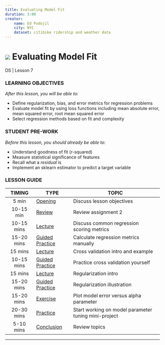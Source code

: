 ```yaml
---
title: Evaluating Model Fit
duration: 3:00
creator:
    name: Ed Podojil
    city: NYC
    dataset: citibike ridership and weather data
---
```


# ![](https://ga-dash.s3.amazonaws.com/production/assets/logo-9f88ae6c9c3871690e33280fcf557f33.png) Evaluating Model Fit
DS | Lesson 7

### LEARNING OBJECTIVES
*After this lesson, you will be able to:*

- Define regularization, bias, and error metrics for regression problems
- Evaluate model fit by using loss functions including mean absolute error, mean squared error, root mean squared error
- Select regression methods based on fit and complexity

### STUDENT PRE-WORK
*Before this lesson, you should already be able to:*

- Understand goodness of fit (r-squared)
- Measure statistical significance of features
- Recall what a _residual_ is
- Implement an sklearn estimator to predict a target variable


### LESSON GUIDE
| TIMING  | TYPE  | TOPIC  |
|:-:|---|---|
| 5 min  | [Opening](#opening)  | Discuss lesson objectives  |
| 10-15 min  | [Review](#review1)  | Review assignment 2  |
| 10-15 mins  | [Lecture](#lecture1)  | Discuss common regression scoring metrics |
| 15-20 mins  | [Guided Practice](#practice1)  | Calculate regression metrics manually  |
| 15 mins  | [Lecture](#lecture2)   | Cross validation intro and example |
| 10-15 mins  | [Guided Practice](#practice2)   | Practice cross validation yourself |
| 15 mins  | [Lecture](#lecture3)  | Regularization intro |
| 15-20 mins  | [Guided Practice](#practice3)  | Regularization illustration  |
| 15-20 mins | [Exercise](#exercise1)  | Plot model error versus alpha parameter |
| 20-30 mins  | [Practice](#practice4)  | Start working on model parameter tuning mini-project |
| 5-10 mins  | [Conclusion](#conclusion)  | Review topics |

---
